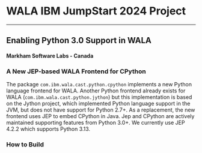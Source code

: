 # WALA IBM JumpStart 2024 Project
***
## Enabling Python 3.0 Support in WALA
#### Markham Software Labs - Canada
### A New JEP-based WALA Frontend for CPython
The package `com.ibm.wala.cast.python.cpython` implements a new Python language frontend for WALA. Another Python frontend already exists for WALA (`com.ibm.wala.cast.python.jython`) but this implementation is based on the Jython project, which implemented Python language support in the JVM, but does not have support for Python 2.7+. As a replacement, the  new frontend uses JEP to embed CPython in Java. Jep and CPython are actively maintained supporting features from Python 3.0+. We currently use JEP 4.2.2 which supports Python 3.13.
### How to Build